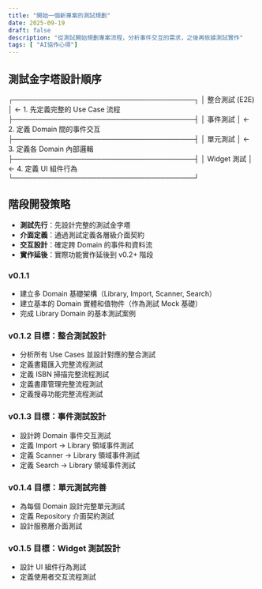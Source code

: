 ```yaml
---
title: "開始一個新專案的測試規劃"
date: 2025-09-19
draft: false
description: "從測試開始規劃專案流程，分析事件交互的需求，之後再依據測試實作"
tags: [ "AI協作心得"]
---
```


## 測試金字塔設計順序

  ┌─────────────────────────────────────┐
  │        整合測試 (E2E)                │  ← 1. 先定義完整的 Use Case 流程
  ├─────────────────────────────────────┤
  │         事件測試                     │  ← 2. 定義 Domain 間的事件交互
  ├─────────────────────────────────────┤
  │        單元測試                      │  ← 3. 定義各 Domain 內部邏輯
  ├─────────────────────────────────────┤
  │       Widget 測試                    │  ← 4. 定義 UI 組件行為
  └─────────────────────────────────────┘

## 階段開發策略

- **測試先行**：先設計完整的測試金字塔
- **介面定義**：通過測試定義各層級介面契約
- **交互設計**：確定跨 Domain 的事件和資料流
- **實作延後**：實際功能實作延後到 v0.2+ 階段

### v0.1.1

- 建立多 Domain 基礎架構（Library, Import, Scanner, Search）
- 建立基本的 Domain 實體和值物件（作為測試 Mock 基礎）
- 完成 Library Domain 的基本測試案例

### v0.1.2 目標：整合測試設計

- 分析所有 Use Cases 並設計對應的整合測試
- 定義書籍匯入完整流程測試
- 定義 ISBN 掃描完整流程測試
- 定義書庫管理完整流程測試
- 定義搜尋功能完整流程測試

### v0.1.3 目標：事件測試設計

- 設計跨 Domain 事件交互測試
- 定義 Import → Library 領域事件測試
- 定義 Scanner → Library 領域事件測試
- 定義 Search → Library 領域事件測試

### v0.1.4 目標：單元測試完善

- 為每個 Domain 設計完整單元測試
- 定義 Repository 介面契約測試
- 設計服務層介面測試

### v0.1.5 目標：Widget 測試設計

- 設計 UI 組件行為測試
- 定義使用者交互流程測試
